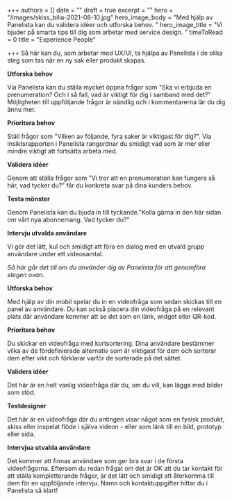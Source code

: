 +++
authors = []
date = ""
draft = true
excerpt = ""
hero = "/images/skiss_bilia-2021-08-10.jpg"
hero_image_body = "Med hjälp av Panelista kan du validera idéer och utforska behov. "
hero_image_title = "Vi bjuder på smarta tips till dig som arbetar med service design.  "
timeToRead = 0
title = "Experience People"

+++
Så här kan du, som arbetar med UX/UI, ta hjälpa av Panelista i de olika steg som tas när en ny sak eller produkt skapas. 


**Utforska behov**

Via Panelista kan du ställa mycket öppna frågor som "Ska vi erbjuda en prenumeration? Och i så fall, vad är viktigt för dig i samband med det?" Möjligheten till uppföljande frågor är oändlig och i kommentarerna lär du dig ännu mer. 


**Prioritera behov** 

Ställ frågor som "Vilken av följande, fyra saker är viktigast för dig?”. Via insiktsrapporten i Panelista rangordnar du smidigt vad som är mer eller mindre viktigt att fortsätta arbeta med. 

 
**Validera idéer** 

Genom att ställa frågor som "Vi tror att en prenumeration kan fungera så här, vad tycker du?” får du konkreta svar på dina kunders behov. 


**Testa mönster** 

Genom Panelista kan du bjuda in till tyckande."Kolla gärna in den här sidan om vårt nya abonnemang. Vad tycker du?”


**Intervju utvalda användare** 

Vi gör det lätt, kul och smidigt att föra en dialog med en utvald grupp användare under ett videosamtal.

_Så här går det till om du använder dig av Panelista för att genomföra stegen ovan._ 


**Utforska behov**

Med hjälp av din mobil spelar du in en videofråga som sedan skickas till en panel av användare. Du kan också placera din videofråga på en relevant plats där användare kommer att se det som en länk, widget eller QR-kod.


**Prioritera behov** 

Du skickar en videofråga med kortsortering. Dina användare bestämmer vilka av de fördefinierade alternativ som är viktigast för dem och sorterar dem efter vikt och förklarar varför de sorterade på det sättet.


**Validera idéer**

Det här är en helt vanlig videofråga där du, om du vill, kan lägga med bilder som stöd.


**Testdesigner** 

Det här är en videofråga där du antingen visar något som en fysisk produkt, skiss eller inspelat flöde i själva videon - eller som länk till en bild, prototyp eller sida.


**Intervjua utvalda användare** 

Det kommer att finnas användare som ger bra svar i de första videofrågorna. Eftersom du redan frågat om det är OK att du tar kontakt för att ställa kompletterande frågor, är det lätt och smidigt att återkomma till dem för en uppföljande intervju. Namn och kontaktuppgifter hittar du i Panelista så klart!